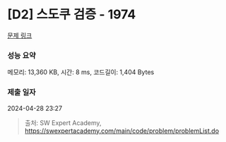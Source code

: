 # [D2] 스도쿠 검증 - 1974 

[문제 링크](https://swexpertacademy.com/main/code/problem/problemDetail.do?contestProbId=AV5Psz16AYEDFAUq) 

### 성능 요약

메모리: 13,360 KB, 시간: 8 ms, 코드길이: 1,404 Bytes

### 제출 일자

2024-04-28 23:27



> 출처: SW Expert Academy, https://swexpertacademy.com/main/code/problem/problemList.do